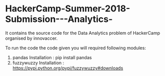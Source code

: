 # HackerCamp-Summer-2018-Submission---Analytics-
It contains the source code for the Data Analytics problem of HackerCamp organised by innovaccer.


To run the code the code given you will required following modules:
1. pandas
    Installation : pip install pandas
2. fuzzywuzzy 
    Installation : https://pypi.python.org/pypi/fuzzywuzzy#downloads
